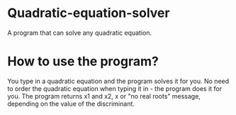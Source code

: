 # Quadratic-equation-solver
A program that can solve any quadratic equation.

# How to use the program?
You type in a quadratic equation and the program solves it for you. No need to order the quadratic equation when typing it in - the program does it for you. The program returns x1 and x2, x or "no real roots" message, depending on the value of the discriminant.

